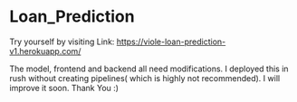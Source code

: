 # Loan_Prediction

Try yourself by visiting Link: https://viole-loan-prediction-v1.herokuapp.com/

The model, frontend and backend all need modifications. I deployed this in rush without creating pipelines( which is highly not recommended).
I will improve it soon.
Thank You :)
